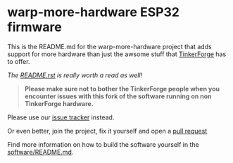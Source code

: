 warp-more-hardware ESP32 firmware
=================================

This is the README.md for the warp-more-hardware project that 
adds support for more hardware than just the awsome stuff that 
[TinkerForge](https://www.tinkerforge.com/en/shop/) has to offer.

*The [README.rst](README.rst) is really worth a read as well!*

> **Please make sure not to bother the TinkerForge people when you**  
> **encounter issues with this fork of the software running on non**  
> **TinkerForge hardware.**

Please use our [issue tracker](https://github.com/warp-more-hardware/esp32-firmware/issues) instead.

Or even better, join the project, fix it yourself and open a 
[pull request](https://github.com/warp-more-hardware/esp32-firmware/pulls)

Find more information on how to build the software yourself 
in the [software/README.md](software/README.md).
